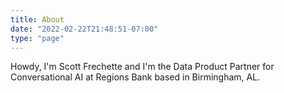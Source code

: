 ```yaml
---
title: About
date: "2022-02-22T21:48:51-07:00"
type: "page"
---
```


Howdy, I'm Scott Frechette and I'm the Data Product Partner for Conversational AI at Regions Bank based in Birmingham, AL. 
